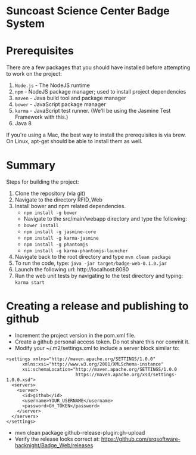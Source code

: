 # Suncoast Science Center Badge System

# Prerequisites

There are a few packages that you should have installed before attempting to work on the project:

1. `Node.js` - The NodeJS runtime
2. `npm` - NodeJS package manager; used to install project dependencies
3. `maven` - Java build tool and package manager
4. `bower` - JavaScript package manager
5. `karma` - JavaScript test runner. (We'll be using the Jasmine Test Framework with this.)
6. Java 8

If you're using a Mac, the best way to install the prerequisites is via brew. On Linux, apt-get should be able to install them as well.

# Summary

Steps for building the project:

1. Clone the repository (via git)
2. Navigate to the directory RFID_Web
3. Install bower and npm related dependencies.
    - `npm install -g bower`
    - Navigate to the src/main/webapp directory and type the following:
    - `bower install`
    - `npm install -g jasmine-core`
    - `npm install -g karma-jasmine`
    - `npm install -g phantomjs`
    - `npm install -g karma-phantomjs-launcher`
4. Navigate back to the root directory and type `mvn clean package`
5. To run the code, type: `java -jar target/badge-web-0.1.0.jar`
6. Launch the following url:
http://localhost:8080
7. Run the web unit tests by navigating to the test directory and typing: `karma start`

# Creating a release and publishing to github

* Increment the project version in the pom.xml file.
* Create a github personal access token. Do not share this nor commit it.
* Modify your ~/.m2/settings.xml to include a server block similar to:
```
<settings xmlns="http://maven.apache.org/SETTINGS/1.0.0"
      xmlns:xsi="http://www.w3.org/2001/XMLSchema-instance"
      xsi:schemaLocation="http://maven.apache.org/SETTINGS/1.0.0
                          https://maven.apache.org/xsd/settings-1.0.0.xsd">
  <servers>
    <server>
      <id>github</id>
      <username>YOUR_USERNAME</username>
      <password>GH_TOKEN</password>
    </server>
  </servers>
</settings>
```
* mvn clean package github-release-plugin:gh-upload
* Verify the release looks correct at: https://github.com/srqsoftware-hacknight/Badge_Web/releases

